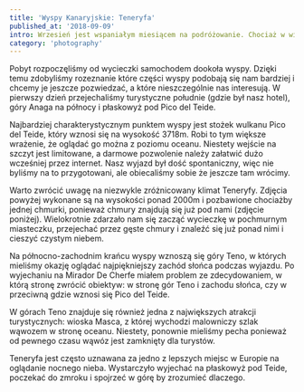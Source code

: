 ```yaml
---
title: 'Wyspy Kanaryjskie: Teneryfa'
published_at: '2018-09-09'
intro: Wrzesień jest wspaniałym miesiącem na podróżowanie. Chociaż w większości europejskich destynacji jest już delikatnie po sezonie, to pogoda wciąż jest świetna. W tym roku zdecydowaliśmy się z Jolą na zwiedzanie Teneryfy na Wyspach Kanaryjskich. Po spędzeniu tam kilku dni mogę zdecydowanie powiedzieć, że jest to raj dla fotografa krajobrazu.
category: 'photography'
---
```


Pobyt rozpoczęliśmy od wycieczki samochodem dookoła wyspy. Dzięki temu zdobyliśmy rozeznanie które części wyspy podobają się nam bardziej i chcemy je jeszcze pozwiedzać, a które nieszczególnie nas interesują. W pierwszy dzień przejechaliśmy turystyczne południe (gdzie był nasz hotel), góry Anaga na północy i płaskowyż pod Pico del Teide.

Najbardziej charakterystycznym punktem wyspy jest stożek wulkanu Pico del Teide, który wznosi się na wysokość 3718m. Robi to tym większe wrażenie, że oglądać go można z poziomu oceanu. Niestety wejście na szczyt jest limitowane, a darmowe pozwolenie należy załatwić dużo wcześniej przez internet. Nasz wyjazd był dość spontaniczny, więc nie byliśmy na to przygotowani, ale obiecaliśmy sobie że jeszcze tam wrócimy.

<photo-lazy src="/stories/teneryfa/1.jpg" padding-bottom="66.666"></photo-lazy>

<photo-lazy src="/stories/teneryfa/2.jpg" padding-bottom="66.666"></photo-lazy>

<photo-lazy src="/stories/teneryfa/3.jpg" padding-bottom="66.666"></photo-lazy>

<photo-lazy src="/stories/teneryfa/4.jpg" padding-bottom="66.666"></photo-lazy>

<photo-lazy src="/stories/teneryfa/5.jpg" padding-bottom="66.666"></photo-lazy>

Warto zwrócić uwagę na niezwykle zróżnicowany klimat Teneryfy. Zdjęcia powyżej wykonane są na wysokości ponad 2000m i pozbawione chociażby jednej chmurki, ponieważ chmury znajdują się już pod nami (zdjęcie poniżej). Wielokrotnie zdarzało nam się zacząć wycieczkę w pochmurnym miasteczku, przejechać przez gęste chmury i znaleźć się już ponad nimi i cieszyć czystym niebem.

<photo-lazy src="/stories/teneryfa/6.jpg" padding-bottom="56.25"></photo-lazy>

Na północno-zachodnim krańcu wyspy wznoszą się góry Teno, w których mieliśmy okazję oglądać najpiękniejszy zachód słońca podczas wyjazdu. Po wyjechaniu na Mirador De Cherfe miałem problem ze zdecydowaniem, w którą stronę zwrócić obiektyw: w stronę gór Teno i zachodu słońca, czy w przeciwną gdzie wznosi się Pico del Teide.

<photo-lazy src="/stories/teneryfa/7.jpg" padding-bottom="66.666"></photo-lazy>

<photo-lazy src="/stories/teneryfa/10.jpg" padding-bottom="56.25"></photo-lazy>

<photo-lazy src="/stories/teneryfa/9.jpg" padding-bottom="150"></photo-lazy>

<photo-lazy src="/stories/teneryfa/11.jpg" padding-bottom="66.666"></photo-lazy>

<photo-lazy src="/stories/teneryfa/12.jpg" padding-bottom="61.25"></photo-lazy>

<photo-lazy src="/stories/teneryfa/13.jpg" padding-bottom="66.666"></photo-lazy>

<photo-lazy src="/stories/teneryfa/8.jpg" padding-bottom="66.666"></photo-lazy>

W górach Teno znajduje się również jedna z największych atrakcji turystycznych: wioska Masca, z której wychodzi malowniczy szlak wąwozem w stronę oceanu. Niestety, ponownie mieliśmy pecha ponieważ od pewnego czasu wąwóz jest zamknięty dla turystów.

<photo-lazy src="/stories/teneryfa/15.jpg" padding-bottom="100"></photo-lazy>

<photo-lazy src="/stories/teneryfa/16.jpg" padding-bottom="66.666"></photo-lazy>

<photo-lazy src="/stories/teneryfa/17.jpg" padding-bottom="150"></photo-lazy>

<photo-lazy src="/stories/teneryfa/14.jpg" padding-bottom="66.666"></photo-lazy>

Teneryfa jest często uznawana za jedno z lepszych miejsc w Europie na oglądanie nocnego nieba. Wystarczyło wyjechać na płaskowyż pod Teide, poczekać do zmroku i spojrzeć w górę by zrozumieć dlaczego.

<photo-lazy src="/stories/teneryfa/18.jpg" padding-bottom="56.25"></photo-lazy>

<photo-lazy src="/stories/teneryfa/19.jpg" padding-bottom="150"></photo-lazy>
